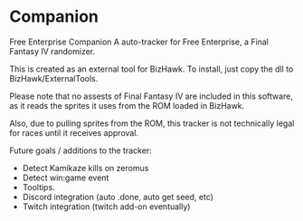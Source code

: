 # Companion
Free Enterprise Companion
A auto-tracker for Free Enterprise, a Final Fantasy IV randomizer.

This is created as an external tool for BizHawk. To install, just copy the dll to BizHawk/ExternalTools.

Please note that no assests of Final Fantasy IV are included in this software, as it reads the sprites it uses from the ROM loaded in BizHawk.

Also, due to pulling sprites from the ROM, this tracker is not technically legal for races until it receives approval.

Future goals / additions to the tracker:
- Detect Kamikaze kills on zeromus
- Detect win:game event
- Tooltips.
- Discord integration (auto .done, auto get seed, etc)
- Twitch integration (twitch add-on eventually)
